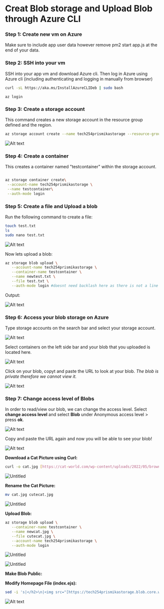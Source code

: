 # Creat Blob storage and Upload Blob through Azure CLI

### Step 1: Create new vm on Azure

Make sure to include app user data however remove pm2 start app.js at the end of your data. 

### Step 2: SSH into your vm

SSH into your app vm and download Azure cli. Then log in Azure using Azure cli (including authenticating and logging in manually from browser)

```bash
curl -sL https://aka.ms/InstallAzureCLIDeb | sudo bash  
```
```
az login 
```
### Step 3: Create a storage account 

This command creates a new storage account in the resource group defined and  the region.

```bash
az storage account create --name tech254prismikastorage --resource-group tech254 --location uksouth --sku Standard_ZRS
```

![Alt text](images/Untitled.png)

### Step 4: Create a container

This creates a container named "testcontainer" within the storage account.

```bash

az storage container create\
 --account-name tech254prismikastorage \
 --name testcontainer\
 --auth-mode login
```

### Step 5: Create a file and Upload a blob

Run the following command to create a file:

```bash
touch test.txt
ls
sudo nano test.txt
```
![Alt text](images/3.png)

Now lets upload a blob:

```bash
az storage blob upload \
   --account-name tech254prismikastorage \
   --container-name testcontainer \
   --name newtest.txt \
   --file test.txt \
   --auth-mode login #doesnt need backlash here as there is not a line after this
```

Output: 

![Alt text](images/4.png)

### Step 6: Access your blob storage on Azure

Type storage accounts on the search bar and select your storage account. 

![Alt text](images/5.png)

Select containers on the left side bar and your blob that you uploaded is located here. 

![Alt text](images/6.png)

Click on your blob, copyt and paste the URL to look at your blob. *The blob is private therefore we cannot view it.*

![Alt text](images/7.png)


### Step 7: Change access level of Blobs

 In order to read/view our blob, we can change the access level. Select **change access level** and select **Blob** under Anonymous access level > press **ok**. 

![Alt text](images/8.png)

Copy and paste the URL again and now you will be able to see your blob! 

![Alt text](images/9.png)


**Download a Cat Picture using Curl:**

```bash
curl -o cat.jpg [https://cat-world.com/wp-content/uploads/2022/05/brown-kitten.jpg](https://cat-world.com/wp-content/uploads/2022/05/brown-kitten.jpg)
```

![Untitled](Blob%20storage%20445197cdda724b249420e0391ceb533c/Untitled%209.png)

**Rename the Cat Picture:**

```bash
mv cat.jpg cutecat.jpg
```

![Untitled](Blob%20storage%20445197cdda724b249420e0391ceb533c/Untitled%2010.png)

**Upload Blob:**

```bash
az storage blob upload \
   --container-name testcontainer \
   --name newcat.jpg \
   --file cutecat.jpg \
   --account-name tech254prismikastorage \
   --auth-mode login
```

![Untitled](Blob%20storage%20445197cdda724b249420e0391ceb533c/Untitled%2011.png)

![Untitled](Blob%20storage%20445197cdda724b249420e0391ceb533c/Untitled%2012.png)

**Make Blob Public:**

**Modify Homepage File (index.ejs):**

```bash
sed -i 's|</h2>\n|<img src="[https://tech254prismikastorage.blob.core.windows.net/testcontainer/newcat.jpg](https://tech254prismikastorage.blob.core.windows.net/testcontainer/newcat.jpg)">|' views/index.ejs
```

![Alt text](images/cat.png)